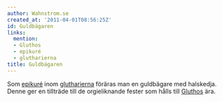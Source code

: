 ```yaml
---
author: Wahnstrom.se
created_at: '2011-04-01T08:56:25Z'
id: Guldbägaren
links:
  mention:
  - Gluthos
  - epikuré
  - glutharierna
title: Guldbägaren
---
```


Som [epikuré] inom [glutharierna] föräras man en guldbägare med halskedja. Denne ger en tillträde
till de orgieliknande fester som hålls till [Gluthos] ära.

  [epikuré]: epikuré
  [glutharierna]: glutharierna
  [Gluthos]: Gluthos